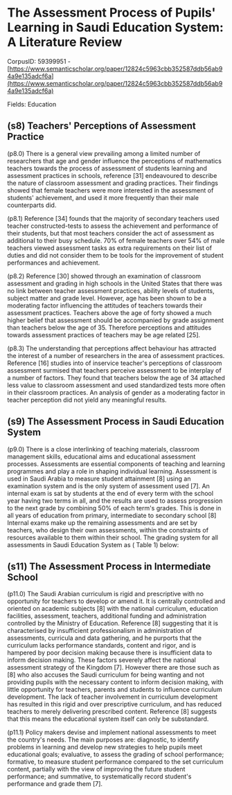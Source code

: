 # The Assessment Process of Pupils' Learning in Saudi Education System: A Literature Review

CorpusID: 59399951 - [https://www.semanticscholar.org/paper/12824c5963cbb352587ddb56ab94a9e135adcf6a](https://www.semanticscholar.org/paper/12824c5963cbb352587ddb56ab94a9e135adcf6a)

Fields: Education

## (s8) Teachers' Perceptions of Assessment Practice
(p8.0) There is a general view prevailing among a limited number of researchers that age and gender influence the perceptions of mathematics teachers towards the process of assessment of students learning and assessment practices in schools, reference [31] endeavoured to describe the nature of classroom assessment and grading practices. Their findings showed that female teachers were more interested in the assessment of students' achievement, and used it more frequently than their male counterparts did.

(p8.1) Reference [34] founds that the majority of secondary teachers used teacher constructed-tests to assess the achievement and performance of their students, but that most teachers consider the act of assessment as additional to their busy schedule. 70% of female teachers over 54% of male teachers viewed assessment tasks as extra requirements on their list of duties and did not consider them to be tools for the improvement of student performances and achievement.

(p8.2) Reference [30] showed through an examination of classroom assessment and grading in high schools in the United States that there was no link between teacher assessment practices, ability levels of students, subject matter and grade level. However, age has been shown to be a moderating factor influencing the attitudes of teachers towards their assessment practices. Teachers above the age of forty showed a much higher belief that assessment should be accompanied by grade assignment than teachers below the age of 35. Therefore perceptions and attitudes towards assessment practices of teachers may be age related [25].

(p8.3) The understanding that perceptions affect behaviour has attracted the interest of a number of researchers in the area of assessment practices. Reference [16] studies into of inservice teacher's perceptions of classroom assessment surmised that teachers perceive assessment to be interplay of a number of factors. They found that teachers below the age of 34 attached less value to classroom assessment and used standardized tests more often in their classroom practices. An analysis of gender as a moderating factor in teacher perception did not yield any meaningful results.
## (s9) The Assessment Process in Saudi Education System
(p9.0) There is a close interlinking of teaching materials, classroom management skills, educational aims and educational assessment processes. Assessments are essential components of teaching and learning programmes and play a role in shaping individual learning. Assessment is used in Saudi Arabia to measure student attainment [8] using an examination system and is the only system of assessment used [7]. An internal exam is sat by students at the end of every term with the school year having two terms in all, and the results are used to assess progression to the next grade by combining 50% of each term's grades. This is done in all years of education from primary, intermediate to secondary school [8] Internal exams make up the remaining assessments and are set by teachers, who design their own assessments, within the constraints of resources available to them within their school. The grading system for all assessments in Saudi Education System as ( Table 1) below: 
## (s11) The Assessment Process in Intermediate School
(p11.0) The Saudi Arabian curriculum is rigid and prescriptive with no opportunity for teachers to develop or amend it. It is centrally controlled and oriented on academic subjects [8] with the national curriculum, education facilities, assessment, teachers, additional funding and administration controlled by the Ministry of Education. Reference [8] suggesting that it is characterised by insufficient professionalism in administration of assessments, curricula and data gathering, and he purports that the curriculum lacks performance standards, content and rigor, and is hampered by poor decision making because there is insufficient data to inform decision making. These factors severely affect the national assessment strategy of the Kingdom [7]. However there are those such as [8] who also accuses the Saudi curriculum for being wanting and not providing pupils with the necessary content to inform decision making, with little opportunity for teachers, parents and students to influence curriculum development. The lack of teacher involvement in curriculum development has resulted in this rigid and over prescriptive curriculum, and has reduced teachers to merely delivering prescribed content. Reference [8] suggests that this means the educational system itself can only be substandard.

(p11.1) Policy makers devise and implement national assessments to meet the country's needs. The main purposes are: diagnostic, to identify problems in learning and develop new strategies to help pupils meet educational goals; evaluative, to assess the grading of school performance; formative, to measure student performance compared to the set curriculum content, partially with the view of improving the future student performance; and summative, to systematically record student's performance and grade them [7].

